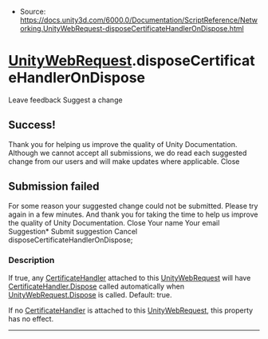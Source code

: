 * Source: https://docs.unity3d.com/6000.0/Documentation/ScriptReference/Networking.UnityWebRequest-disposeCertificateHandlerOnDispose.html

#  [UnityWebRequest](https://docs.unity3d.com/6000.0/Documentation/ScriptReference/Networking.UnityWebRequest.html).disposeCertificateHandlerOnDispose
Leave feedback
Suggest a change
## Success!
Thank you for helping us improve the quality of Unity Documentation. Although we cannot accept all submissions, we do read each suggested change from our users and will make updates where applicable.
Close
## Submission failed
For some reason your suggested change could not be submitted. Please <a>try again</a> in a few minutes. And thank you for taking the time to help us improve the quality of Unity Documentation.
Close
Your name Your email Suggestion* Submit suggestion
Cancel
disposeCertificateHandlerOnDispose; 
### Description
If true, any [CertificateHandler](https://docs.unity3d.com/6000.0/Documentation/ScriptReference/Networking.CertificateHandler.html) attached to this [UnityWebRequest](https://docs.unity3d.com/6000.0/Documentation/ScriptReference/Networking.UnityWebRequest.html) will have [CertificateHandler.Dispose](https://docs.unity3d.com/6000.0/Documentation/ScriptReference/Networking.CertificateHandler.Dispose.html) called automatically when [UnityWebRequest.Dispose](https://docs.unity3d.com/6000.0/Documentation/ScriptReference/Networking.UnityWebRequest.Dispose.html) is called.
Default: true.  
  
If no [CertificateHandler](https://docs.unity3d.com/6000.0/Documentation/ScriptReference/Networking.CertificateHandler.html) is attached to this [UnityWebRequest](https://docs.unity3d.com/6000.0/Documentation/ScriptReference/Networking.UnityWebRequest.html), this property has no effect.
* * *
